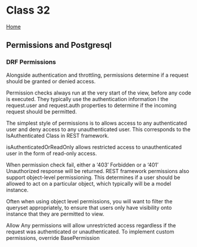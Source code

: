 # Class 32

[Home](https://daviey52.github.io/reading-notes/)

## Permissions and Postgresql

### DRF Permissions

Alongside authentication and throttling, permissions determine if a request should be granted or denied access.

Permission checks always run at the very start of the view, before any code is executed. They typically use the authentication information I the request.user and request.auth properties to determine if the incoming request should be permitted.

The simplest style of permissions is to allows access to any authenticated user and deny access to any unauthenticated user. This corresponds to the IsAuthenticated Class in REST framework.

isAuthenticatedOrReadOnly allows restricted access to unauthenticated user in the form of read-only access.

When permission check fail, either a ‘403’ Forbidden or a ‘401’ Unauthorized response will be returned.
REST framework permissions also support object-level permissioning. This determines if a user should be allowed to act on a particular object, which typically will be a model instance.

Often when using object level permissions, you will want to filter the queryset appropriately, to ensure that users only have visibility onto instance that they are permitted to view.

Allow Any permissions will allow unrestricted access regardless if the request was authenticated or unauthenticated.
To implement custom permissions, override BasePermission
